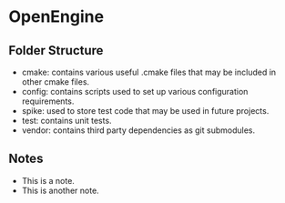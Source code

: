 # OpenEngine

## Folder Structure

* cmake: contains various useful .cmake files that may be included in other cmake files.
* config: contains scripts used to set up various configuration requirements.
* spike: used to store test code that may be used in future projects.
* test: contains unit tests.
* vendor: contains third party dependencies as git submodules.

## Notes
* This is a note.
* This is another note.

